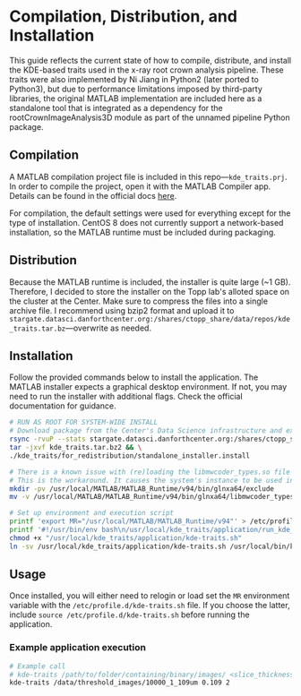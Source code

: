 # Compilation, Distribution, and Installation

This guide reflects the current state of how to compile, distribute, and install
the KDE-based traits used in the x-ray root crown analysis pipeline. These traits
were also implemented by Ni Jiang in Python2 (later ported to Python3),
but due to performance limitations imposed by third-party libraries, the
original MATLAB implementation are included here as a standalone tool that
is integrated as a dependency for the rootCrownImageAnalysis3D module as part
of the unnamed pipeline Python package.

## Compilation

A MATLAB compilation project file is included in this repo—`kde_traits.prj`.
In order to compile the project, open it with the MATLAB Compiler app. Details
can be found in the official docs [here](https://www.mathworks.com/help/compiler/).

For compilation, the default settings were used for everything except for the
type of installation. CentOS 8 does not currently support a network-based
installation, so the MATLAB runtime must be included during packaging.

## Distribution

Because the MATLAB runtime is included, the installer is quite large (~1 GB).
Therefore, I decided to store the installer on the Topp lab's alloted space on
the cluster at the Center. Make sure to compress the files into a single
archive file. I recommend using bzip2 format and upload it to `stargate.datasci.danforthcenter.org:/shares/ctopp_share/data/repos/kde_traits.tar.bz`—overwrite
as needed.

## Installation

Follow the provided commands below to install the application. The MATLAB
installer expects a graphical desktop environment. If not, you may need to
run the installer with additional flags. Check the official documentation for
guidance.

```bash
# RUN AS ROOT FOR SYSTEM-WIDE INSTALL
# Download package from the Center's Data Science infrastructure and extract
rsync -rvuP --stats stargate.datasci.danforthcenter.org:/shares/ctopp_share/data/repos/kde_traits.tar.bz2 . && \
tar -jxvf kde_traits.tar.bz2 && \
./kde_traits/for_redistribution/standalone_installer.install

# There is a known issue with (re)loading the libmwcoder_types.so file
# This is the workaround. It causes the system's instance to be used instead.
mkdir -pv /usr/local/MATLAB/MATLAB_Runtime/v94/bin/glnxa64/exclude
mv -v /usr/local/MATLAB/MATLAB_Runtime/v94/bin/glnxa64/libmwcoder_types.so /usr/local/MATLAB/MATLAB_Runtime/v94/bin/glnxa64/exclude

# Set up environment and execution script
printf 'export MR="/usr/local/MATLAB/MATLAB_Runtime/v94"' > /etc/profile.d/kde-traits.sh
printf '#!/usr/bin/env bash\n/usr/local/kde_traits/application/run_kde_traits.sh "$MR" "${@:1}"' > "/usr/local/kde_traits/application/kde-traits.sh"
chmod +x "/usr/local/kde_traits/application/kde-traits.sh"
ln -sv /usr/local/kde_traits/application/kde-traits.sh /usr/local/bin/kde-traits
```

## Usage

Once installed, you will either need to relogin or load set the `MR` environment
variable with the `/etc/profile.d/kde-traits.sh` file. If you choose the latter,
include `source /etc/profile.d/kde-traits.sh` before running the application.

### Example application execution

```bash
# Example call
# kde-traits /path/to/folder/containing/binary/images/ <slice_thickness> <sampling>
kde-traits /data/threshold_images/10000_1_109um 0.109 2
```

